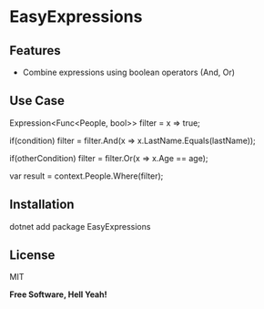 # EasyExpressions

## Features
- Combine expressions using boolean operators (And, Or)

## Use Case
Expression<Func<People, bool>> filter = x => true;

if(condition)
  filter = filter.And(x => x.LastName.Equals(lastName));
  
if(otherCondition)
  filter = filter.Or(x => x.Age == age);

var result = context.People.Where(filter);


## Installation
dotnet add package EasyExpressions

## License
MIT

**Free Software, Hell Yeah!**
